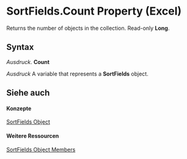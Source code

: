 
# SortFields.Count Property (Excel)

Returns the number of objects in the collection. Read-only  **Long**.


## Syntax

 _Ausdruck_. **Count**

 _Ausdruck_ A variable that represents a **SortFields** object.


## Siehe auch


#### Konzepte


[SortFields Object](a9c83ea1-1cd9-1552-1f03-71bd92a2cc72.md)
#### Weitere Ressourcen


[SortFields Object Members](http://msdn.microsoft.com/library/3fe54843-d34a-5d1a-75d6-2645da2755bc%28Office.15%29.aspx)